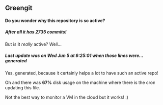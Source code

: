 ## Greengit

#### Do you wonder why this repository is so active?

##### After all it has 2735 commits!

But is it *really* active? Well...

##### Last update was on Wed Jun 5 at 9:25:01 when those lines were... generated

Yes, generated, because it certainly helps a lot to have such an active repo!

Oh and there was **67%** disk usage on the machine
where there is the cron updating this file.

Not the best way to monitor a VM in the cloud but it works! :)
